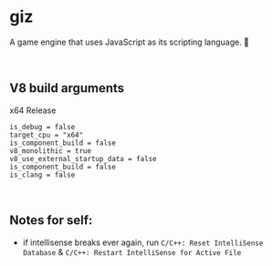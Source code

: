 # giz

A game engine that uses JavaScript as its scripting language. 💪

<br />

## V8 build arguments

x64 Release

```
is_debug = false
target_cpu = "x64"
is_component_build = false
v8_monolithic = true
v8_use_external_startup_data = false
is_component_build = false
is_clang = false
```

<br />

## Notes for self:

- if intellisense breaks ever again, run `C/C++: Reset IntelliSense Database` & `C/C++: Restart IntelliSense for Active File`

